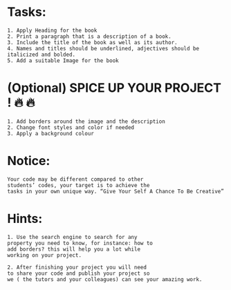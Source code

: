 # Tasks:

    1. Apply Heading for the book
    2. Print a paragraph that is a description of a book.
    3. Include the title of the book as well as its author.
    4. Names and titles should be underlined, adjectives should be italicized and bolded.
    5. Add a suitable Image for the book

# (Optional) SPICE UP YOUR PROJECT ! :fire: :fire:

    1. Add borders around the image and the description
    2. Change font styles and color if needed
    3. Apply a background colour

# Notice:

    Your code may be different compared to other
    students’ codes, your target is to achieve the
    tasks in your own unique way. “Give Your Self A Chance To Be Creative”

# Hints:

    1. Use the search engine to search for any 
    property you need to know, for instance: how to
    add borders? this will help you a lot while 
    working on your project.

    2. After finishing your project you will need
    to share your code and publish your project so 
    we ( the tutors and your colleagues) can see your amazing work.
